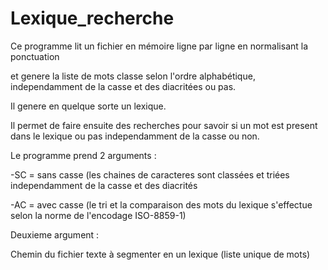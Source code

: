 # Lexique_recherche

Ce programme lit un fichier en mémoire ligne par ligne en normalisant la ponctuation

et genere la liste de mots classe selon l'ordre alphabétique, independamment de la casse et des diacritées ou pas.

Il genere en quelque sorte un lexique.

Il permet de faire ensuite des recherches pour savoir si un mot est present dans le lexique ou pas independamment de la casse ou non.

Le programme prend 2 arguments :

-SC = sans casse (les chaines de caracteres sont classées et triées independamment de la casse et des diacrités

-AC = avec casse (le tri et la comparaison des mots du lexique s'effectue selon la norme de l'encodage ISO-8859-1)

Deuxieme argument :

Chemin du fichier texte à segmenter en un lexique (liste unique de mots)
